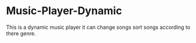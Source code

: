 # Music-Player-Dynamic
This is a dynamic music player it can change songs sort songs according to there genre. 
